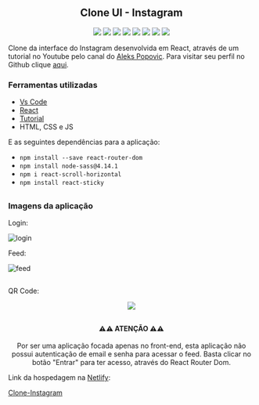 <h2 align="center">Clone UI - Instagram</h2>

<p align="center">
<img src="https://img.shields.io/twitter/url?color=%2361DAFB&label=React&logo=React&logoColor=%2361DAFB&style=flat-square&url=https%3A%2F%2Fsimpleicons.org%2Ficons%2Freact.svg">    <img src="https://img.shields.io/twitter/url?color=%23F7DF1E&label=JavaScript&logo=JavaScript&logoColor=%23F7DF1E&style=flat-square&url=https%3A%2F%2Fsimpleicons.org%2Ficons%2Fjavascript.svg">    <img src="https://img.shields.io/twitter/url?color=%23E34F26&label=HTML&logo=html5&logoColor=%23E34F26&style=flat-square&url=https%3A%2F%2Fsimpleicons.org%2Ficons%2Fhtml5.svg">    <img src="https://img.shields.io/twitter/url?color=%231572B6&label=CSS3&logo=Css3&logoColor=%231572B6&style=flat-square&url=https%3A%2F%2Fsimpleicons.org%2Ficons%2Fcss3.svg">    <img src="https://img.shields.io/twitter/url?color=%2300C7B7&label=Netlify&logo=Netlify&logoColor=%2300C7B7&style=flat-square&url=https%3A%2F%2Fsimpleicons.org%2Ficons%2Fnetlify.svg">    <img src="https://img.shields.io/twitter/url?color=%23007ACC&label=Visual%20Studio%20Code&logo=Visual%20Studio%20Code&logoColor=%23007ACC&style=flat-square&url=https%3A%2F%2Fsimpleicons.org%2Ficons%2Fvisualstudiocode.svg">    <img src="https://img.shields.io/twitter/url?color=%23000000&label=Markdown&logo=Markdown&logoColor=%23000000&style=flat-square&url=https%3A%2F%2Fsimpleicons.org%2Ficons%2Fmarkdown.svg">    <img src="https://img.shields.io/twitter/url?color=%23E4405F&label=Instagram&logo=instagram&logoColor=%23E4405F&style=flat-square&url=https%3A%2F%2Fsimpleicons.org%2Ficons%2Finstagram.svg">
</p>

Clone da interface do Instagram desenvolvida em React, através de um tutorial no Youtube pelo canal do [
Aleks Popovic](https://www.youtube.com/channel/UCu3RVedqyL5o776xyQlbyAw). Para visitar seu perfil no Github clique [aqui](https://github.com/alekspopovic).

### Ferramentas utilizadas

- [Vs Code](https://code.visualstudio.com/)
- [React](https://pt-br.reactjs.org/)
- [Tutorial](https://www.youtube.com/watch?v=6sFTbTAVn5M)
- HTML, CSS e JS

E as seguintes dependências para a aplicação:
- ``` npm install --save react-router-dom ```
- ``` npm install node-sass@4.14.1 ```
- ``` npm i react-scroll-horizontal ```
- ``` npm install react-sticky ```
##

### Imagens da aplicação

Login:

![login](https://user-images.githubusercontent.com/71888055/115620928-31f37900-a2cc-11eb-8c03-b9a30ec07fcf.png)

Feed:

![feed](https://user-images.githubusercontent.com/71888055/115621077-6830f880-a2cc-11eb-87b9-0c675dcc2f92.png)

##

QR Code:

<p align="center">
  <img src="https://user-images.githubusercontent.com/71888055/115625085-efcd3600-a2d1-11eb-838c-1d899045bd95.png">
</p>

##

<h4 align="center">⚠️⚠️ ATENÇÃO ⚠️⚠️</h4>

<p align="center">Por ser uma aplicação focada apenas no front-end, esta aplicação não possui autenticação de email e senha para acessar o feed. Basta clicar no botão "Entrar" para ter acesso, através do React Router Dom.</p>

Link da hospedagem na [Netlify](https://www.netlify.com/):

<a href="https://instagram-in-react.netlify.app/" target="_blank">Clone-Instagram</a>
